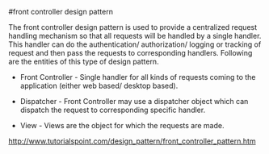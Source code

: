 #front controller design pattern

The front controller design pattern is used to provide a centralized request handling mechanism so that all requests will be handled by a single handler. This handler can do the authentication/ authorization/ logging or tracking of request and then pass the requests to corresponding handlers. Following are the entities of this type of design pattern.

- Front Controller - Single handler for all kinds of requests coming to the application (either web based/ desktop based).

- Dispatcher - Front Controller may use a dispatcher object which can dispatch the request to corresponding specific handler.

- View - Views are the object for which the requests are made.

http://www.tutorialspoint.com/design_pattern/front_controller_pattern.htm